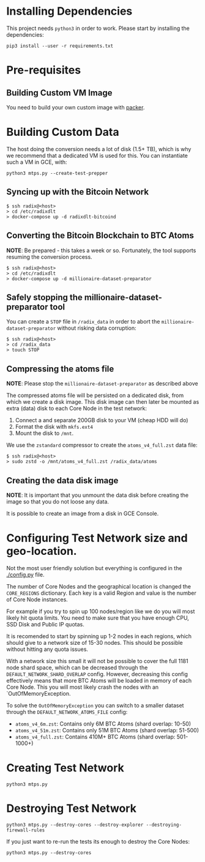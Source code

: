 # Installing Dependencies

This project needs `python3` in order to work. Please start by installing the dependencies:

```shell
pip3 install --user -r requirements.txt
```

# Pre-requisites

## Building Custom VM Image

You need to build your own custom image with [packer](../packer/README.md).

# Building Custom Data

The host doing the conversion needs a lot of disk (1.5+ TB), which is why
we recommend that a dedicated VM is used for this. You can instantiate 
such a VM in GCE, with:

```
python3 mtps.py --create-test-prepper
```

## Syncing up with the Bitcoin Network

```shell
$ ssh radix@<host>
> cd /etc/radixdlt
> docker-compose up -d radixdlt-bitcoind
```

## Converting the Bitcoin Blockchain to BTC Atoms

**NOTE**: Be prepared - this takes a week or so. Fortunately, the tool
supports resuming the conversion process.

```shell
$ ssh radix@<host>
> cd /etc/radixdlt
> docker-compose up -d millionaire-dataset-preparator
```

## Safely stopping the millionaire-dataset-preparator tool

You can create a `STOP` file in `/radix_data` in order to abort the `millionaire-dataset-preparator` without risking data corruption:

```shell
$ ssh radix@<host>
> cd /radix_data
> touch STOP
```

## Compressing the atoms file

**NOTE**: Please stop the `millionaire-dataset-preparator` as described above

The compressed atoms file will be persisted on a dedicated disk, from which we create a disk image. This disk image can then later be mounted as extra (data) disk to each Core Node in the test network:

1. Connect a and separate 200GB disk to your VM (cheap HDD will do)
1. Format the disk with `mkfs.ext4`
1. Mount the disk to `/mnt`.

We use the `zstandard` compressor to create the `atoms_v4_full.zst` data file:

```shell
$ ssh radix@<host>
> sudo zstd -o /mnt/atoms_v4_full.zst /radix_data/atoms
```

## Creating the data disk image

**NOTE**: It is important that you unmount the data disk before creating the image so that you do not loose any data.

It is possible to create an image from a disk in GCE Console.

# Configuring Test Network size and geo-location.

Not the most user friendly solution but everything is configured in the [./config.py](config.py) file.

The number of Core Nodes and the geographical location is changed the `CORE_REGIONS` dictionary.
Each key is a valid Region and value is the number of Core Node instances. 

For example if you try to spin up 100 nodes/region like we do you will most likely hit quota limits. You need to make sure that you have enough CPU, SSD Disk and Public IP quotas.

It is recomended to start by spinning up 1-2 nodes in each regions, 
which should give to a network size of 15-30 nodes. This should be possible without hitting any quota issues.

With a network size this small it will not be possible to cover the full 1181 node shard space, which can be decreased through the `DEFAULT_NETWORK_SHARD_OVERLAP` config. However, decreasing this config  effectively means that more BTC Atoms will be loaded in memory of each 
Core Node. This you will most likely crash the nodes with an `OutOfMemoryException.

To solve the `OutOfMemoryException` you can switch to a smaller dataset through the `DEFAULT_NETWORK_ATOMS_FILE` config:

* `atoms_v4_6m.zst`: Contains only 6M BTC Atoms (shard overlap: 10-50)
* `atoms_v4_51m.zst`: Contains only 51M BTC Atoms (shard overlap: 51-500)
* `atoms_v4_full.zst`: Contains 410M+ BTC Atoms (shard overlap: 501-1000+)

# Creating Test Network

```
python3 mtps.py
```

# Destroying Test Network

```
python3 mtps.py --destroy-cores --destroy-explorer --destroying-firewall-rules
```

If you just want to re-run the tests its enough to destroy the Core Nodes:

```
python3 mtps.py --destroy-cores
```
